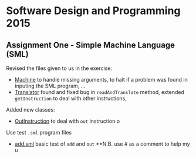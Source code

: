 # Software Design and Programming 2015
## Assignment One - Simple Machine Language (SML)

Revised the files given to us in the exercise:

* [Machine](src/sml/Machine.java) to handle missing arguments, 
to halt if a problem was found in inputing the SML program, ...
* [Translator](src/sml/Translator.java) found and fixed bug in `readAndTranslate` method, 
extended `getInstruction` to deal with other instructions,

Added new classes:
* [OutInstruction](src/sml/OutInstruction.java) to deal with `out` instruction.o


Use test `.sml` program files
* [add.sml](src/add.sml) basic test of `add` and `out` **N.B. use # as a comment to help my u



